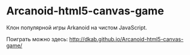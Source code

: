 Arcanoid-html5-canvas-game
==========================
Клон популярной игры Arkanoid на чистом JavaScript.

Поиграть можно здесь: http://dkab.github.io/Arcanoid-html5-canvas-game/
